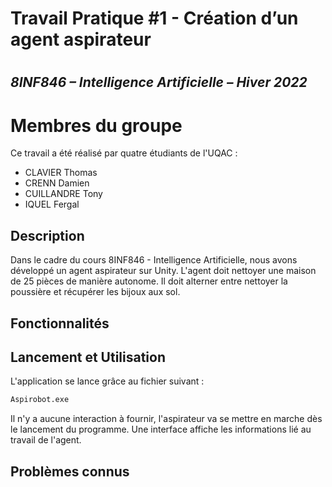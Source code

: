 # Travail Pratique #1 - Création d’un agent aspirateur
# 
## _8INF846 – Intelligence Artificielle – Hiver 2022_
#
# Membres du groupe

Ce travail a été réalisé par quatre étudiants de l'UQAC :

- CLAVIER Thomas
- CRENN Damien
- CUILLANDRE Tony
- IQUEL Fergal

## Description

Dans le cadre du cours 8INF846 - Intelligence Artificielle, nous avons développé un agent aspirateur sur Unity. L'agent doit nettoyer une maison de 25 pièces de manière autonome. Il doit alterner entre nettoyer la poussière et récupérer les bijoux aux sol.

## Fonctionnalités

## Lancement et Utilisation

L'application se lance grâce au fichier suivant :

```sh
Aspirobot.exe
```

Il n'y a aucune interaction à fournir, l'aspirateur va se mettre en marche dès le lancement du programme. Une interface affiche les informations lié au travail de l'agent.

## Problèmes connus
